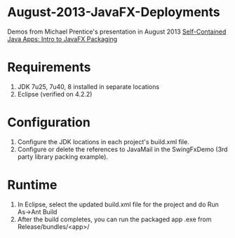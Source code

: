 August-2013-JavaFX-Deployments
==============================

Demos from Michael Prentice's presentation in August 2013
[Self-Contained Java Apps: Intro to JavaFX Packaging][]

Requirements
==============================

1. JDK 7u25, 7u40, 8 installed in separate locations
1. Eclipse (verified on 4.2.2)

Configuration
==============================

1. Configure the JDK locations in each project's build.xml file.
1. Configure or delete the references to JavaMail in the SwingFxDemo (3rd party library packing example).

Runtime
==============================

1. In Eclipse, select the updated build.xml file for the project and do Run As->Ant Build
1. After the build completes, you can run the packaged app .exe from Release/bundles/\<app\>/



[Self-Contained Java Apps: Intro to JavaFX Packaging]: https://docs.google.com/presentation/d/1nDLeDqnJZO_YzMsJflS11r-F6Soa4ZFKm02uBsbyhjE/edit?usp=sharing

